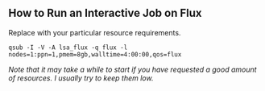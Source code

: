 ## How to Run an Interactive Job on Flux

Replace with your particular resource requirements.

`qsub -I -V -A lsa_flux -q flux -l nodes=1:ppn=1,pmem=8gb,walltime=4:00:00,qos=flux`

*Note that it may take a while to start if you have requested a good amount of resources. I usually try to keep them low.*

